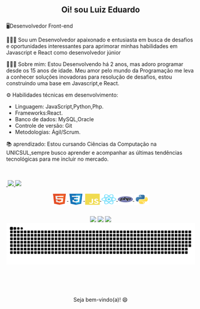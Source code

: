 ## <p align="center"> Oi! sou Luiz Eduardo <p/>
<p align="center">
 
 🖥Desenvolvedor Front-end
 
👨🏿‍💻 Sou um Desenvolvedor apaixonado e entusiasta em busca de desafios e oportunidades interessantes para aprimorar minhas habilidades em Javascript e React como desenvolvedor júnior

👨🏿‍🎓 Sobre mim:
Estou  Desenvolvendo há 2 anos, mas adoro programar desde os 15 anos de idade. Meu amor pelo mundo da Programação me leva a conhecer soluções inovadoras para  resolução de desafios, estou construindo uma base em Javascript,e React. 

⚙️ Habilidades técnicas em desenvolvimento:
- Linguagem: JavaScript,Python,Php.
- Frameworks:React.
- Banco de dados: MySQL,Oracle
- Controle de versão: Git
- Metodologias: Ágil/Scrum.

📚 aprendizado:
Estou cursando Ciências da Computação na UNICSUL,sempre busco aprender e acompanhar as últimas tendências tecnológicas para me incluir no mercado.
</p>
<br></br>

<div>​​
  <a href=" https://github.com/LuizEduardoAraujoo " >​ ​​​​​​
  <img  height = " 180em "  src = " https://github-readme-stats.vercel.app/api?username=LuizEduardoAraujoo&show_icons=true&theme=dark&include_all_commits=true&count_private=true "/>
  <img  height = " 180em "  src = " https://github-readme-stats.vercel.app/api/top-langs/?username=LuizEduardoAraujoo&layout=compact&langs_count=16&theme=dark "/>
</div>
 
<div style="display: inline_block" align="center"><br>
  <img align="center" alt="Luiz-HTML" height="30" width="40" src="https://raw.githubusercontent.com/devicons/devicon/master/icons/html5/html5-original.svg">
  <img align="center" alt="Luiz-CSS" height="30" width="40" src="https://raw.githubusercontent.com/devicons/devicon/master/icons/css3/css3-original.svg">
  <img align="center" alt="Luiz-Js" height="30" width="40" src="https://raw.githubusercontent.com/devicons/devicon/master/icons/javascript/javascript-plain.svg">
  <img align="center" alt="Luiz-React" height="30" width="40" src="https://raw.githubusercontent.com/devicons/devicon/master/icons/react/react-original.svg">
  <img align="center" alt="Luiz-Php" height="30" width="40" src="https://raw.githubusercontent.com/devicons/devicon/master/icons/php/php-original.svg">
  <img align="center" alt="Luiz-Python" height="30" width="40" src="https://raw.githubusercontent.com/devicons/devicon/master/icons/python/python-original.svg">
</div>
    
 ##
 
<div align="center"> 
  <a href="https://www.instagram.com/iam.luiiz/" target="_blank"><img src="https://img.shields.io/badge/-Instagram-%23E4405F?style=for-the-badge&logo=instagram&logoColor=white" target="_blank"></a>
  <a href = "mailto:luizsilvaa1114@gmail.com"><img src="https://img.shields.io/badge/-Gmail-%23333?style=for-the-badge&logo=gmail&logoColor=white" target="_blank"></a>
  <a href="https://www.linkedin.com/in/luiz-eduardo-ara%C3%BAjo-8a63151ba/" target="_blank"><img src="https://img.shields.io/badge/-LinkedIn-%230077B5?style=for-the-badge&logo=linkedin&logoColor=white" 
     target="_blank"></a> 
 
  <picture align="center">
     <source media="(prefers-color-scheme: dark)" srcset="https://raw.githubusercontent.com/AecioJose/AecioJose/output/github-contribution-grid-snake-dark.svg">
     <source media="(prefers-color-scheme: light)" srcset="https://raw.githubusercontent.com/AecioJose/AecioJose/output/github-contribution-grid-snake.svg">
     <img alt="github contribution grid snake animation" src="https://raw.githubusercontent.com/AecioJose/AecioJose/output/github-contribution-grid-snake.svg">
   </picture>
</div>
<br><br><br><br>
<p align="center">Seja bem-vindo(a)! 😄</p>